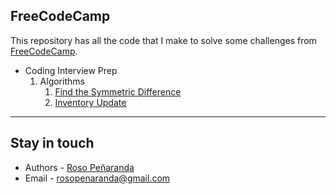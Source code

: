 ## FreeCodeCamp

This repository has all the code that I make to solve some challenges from [FreeCodeCamp](https://www.freecodecamp.org).

- Coding Interview Prep
  1. Algorithms
     1. [Find the Symmetric Difference](https://github.com/RosoPenaranda/freecodecamp/tree/master/Coding-Interview-Prep/Algorithms/Find%20the%20Symmetric%20Difference)
     2. [Inventory Update](https://github.com/RosoPenaranda/freecodecamp/tree/master/Coding-Interview-Prep/Algorithms/Inventory%20Update)

---

## Stay in touch

- Authors - [Roso Peñaranda](https://github.com/RosoPenaranda/)
- Email - rosopenaranda@gmail.com
